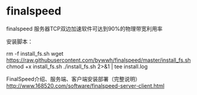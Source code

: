 # finalspeed
finalspeed
服务器TCP双边加速软件可达到90%的物理带宽利用率


安装脚本：

rm -f install_fs.sh
wget https://raw.githubusercontent.com/bywwh/finalspeed/master/install_fs.sh
chmod +x install_fs.sh
./install_fs.sh 2>&1 | tee install.log

FinalSpeed介绍、服务端、客户端安装部署（完整说明）
http://www.168520.com/software/finalspeed-server-client.html
